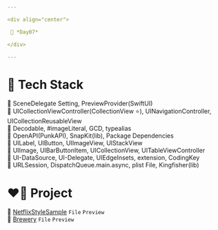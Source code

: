 ```yaml
---

<div align="center">

 💚 *Day07*

</div>

---
```


# 🤖 Tech Stack
🍏 SceneDelegate Setting, PreviewProvider(SwiftUI)  
🍏 UICollectionViewController(CollectionView ⭐️), UINavigationController, UICollectionReusableView  
🍏 Decodable, #imageLiteral, GCD, typealias  
🍏 OpenAPI(PunkAPI), SnapKit(lib), Package Dependencies  
🍎 UILabel, UIButton, UIImageView, UIStackView  
🍎 UIImage, UIBarButtonItem, UICollectionView, UITableViewController  
🍎 UI-DataSource, UI-Delegate, UIEdgeInsets, extension, CodingKey  
🍎 URLSession, DispatchQueue.main.async, plist File, Kingfisher(lib)  

# ❤️‍🔥 Project
📂 [NetflixStyleSample](https://github.com/DCherish/iOS_N_Swift/tree/main/Day07/NetflixStyleSample) `File` `Preview`  
📁 [Brewery](https://github.com/DCherish/iOS_N_Swift/tree/main/Day07/Brewery) `File` `Preview`  
